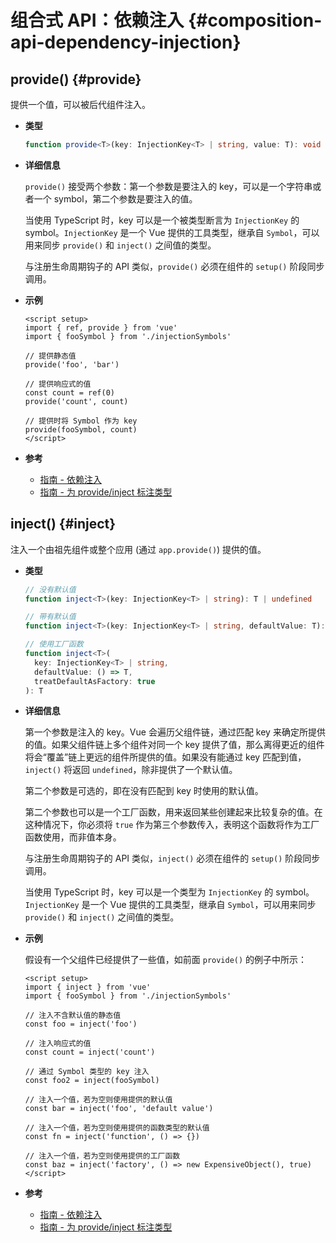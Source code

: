 # 组合式 API：依赖注入 {#composition-api-dependency-injection}

## provide() {#provide}

提供一个值，可以被后代组件注入。

- **类型**

  ```ts
  function provide<T>(key: InjectionKey<T> | string, value: T): void
  ```

- **详细信息**

  `provide()` 接受两个参数：第一个参数是要注入的 key，可以是一个字符串或者一个 symbol，第二个参数是要注入的值。

  当使用 TypeScript 时，key 可以是一个被类型断言为 `InjectionKey` 的 symbol。`InjectionKey` 是一个 Vue 提供的工具类型，继承自 `Symbol`，可以用来同步 `provide()` 和 `inject()` 之间值的类型。

  与注册生命周期钩子的 API 类似，`provide()` 必须在组件的 `setup()` 阶段同步调用。

- **示例**

  ```vue
  <script setup>
  import { ref, provide } from 'vue'
  import { fooSymbol } from './injectionSymbols'

  // 提供静态值
  provide('foo', 'bar')

  // 提供响应式的值
  const count = ref(0)
  provide('count', count)

  // 提供时将 Symbol 作为 key
  provide(fooSymbol, count)
  </script>
  ```

- **参考**
  - [指南 - 依赖注入](/guide/components/provide-inject)
  - [指南 - 为 provide/inject 标注类型](/guide/typescript/composition-api#typing-provide-inject) <sup class="vt-badge ts" />

## inject() {#inject}

注入一个由祖先组件或整个应用 (通过 `app.provide()`) 提供的值。

- **类型**

  ```ts
  // 没有默认值
  function inject<T>(key: InjectionKey<T> | string): T | undefined

  // 带有默认值
  function inject<T>(key: InjectionKey<T> | string, defaultValue: T): T

  // 使用工厂函数
  function inject<T>(
    key: InjectionKey<T> | string,
    defaultValue: () => T,
    treatDefaultAsFactory: true
  ): T
  ```

- **详细信息**

  第一个参数是注入的 key。Vue 会遍历父组件链，通过匹配 key 来确定所提供的值。如果父组件链上多个组件对同一个 key 提供了值，那么离得更近的组件将会“覆盖”链上更远的组件所提供的值。如果没有能通过 key 匹配到值，`inject()` 将返回 `undefined`，除非提供了一个默认值。

  第二个参数是可选的，即在没有匹配到 key 时使用的默认值。

  第二个参数也可以是一个工厂函数，用来返回某些创建起来比较复杂的值。在这种情况下，你必须将 `true` 作为第三个参数传入，表明这个函数将作为工厂函数使用，而非值本身。

  与注册生命周期钩子的 API 类似，`inject()` 必须在组件的 `setup()` 阶段同步调用。

  当使用 TypeScript 时，key 可以是一个类型为 `InjectionKey` 的 symbol。`InjectionKey` 是一个 Vue 提供的工具类型，继承自 `Symbol`，可以用来同步 `provide()` 和 `inject()` 之间值的类型。

- **示例**

  假设有一个父组件已经提供了一些值，如前面 `provide()` 的例子中所示：

  ```vue
  <script setup>
  import { inject } from 'vue'
  import { fooSymbol } from './injectionSymbols'

  // 注入不含默认值的静态值
  const foo = inject('foo')

  // 注入响应式的值
  const count = inject('count')

  // 通过 Symbol 类型的 key 注入
  const foo2 = inject(fooSymbol)

  // 注入一个值，若为空则使用提供的默认值
  const bar = inject('foo', 'default value')

  // 注入一个值，若为空则使用提供的函数类型的默认值
  const fn = inject('function', () => {})

  // 注入一个值，若为空则使用提供的工厂函数
  const baz = inject('factory', () => new ExpensiveObject(), true)
  </script>
  ```

- **参考**
  - [指南 - 依赖注入](/guide/components/provide-inject)
  - [指南 - 为 provide/inject 标注类型](/guide/typescript/composition-api#typing-provide-inject) <sup class="vt-badge ts" />
